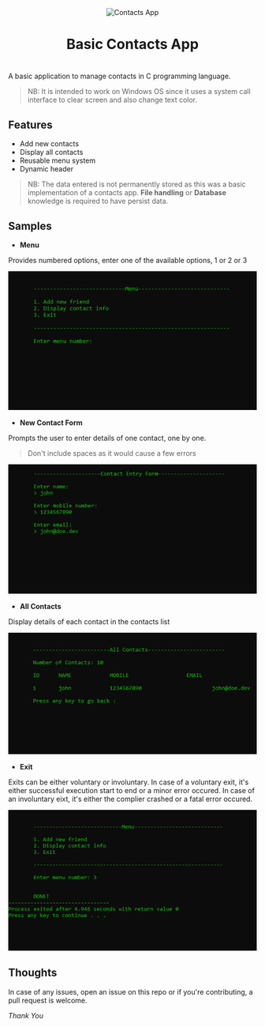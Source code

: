 <div align="center">
<img width="200" alt="Contacts App" src="https://user-images.githubusercontent.com/92443116/190621430-c13e7ddf-8a22-4bea-bb6c-cd86a0c1e4a8.png">
<h1>Basic Contacts App</h1>
</div>

# 

A basic application to manage contacts in C programming language. 

> NB: It is intended to work on Windows OS since it uses a system call interface to clear screen and also change text color.

## Features

- Add new contacts
- Display all contacts
- Reusable menu system
- Dynamic header

> NB: The data entered is not permanently stored as this was a basic implementation of a contacts app. **File handling** or **Database** knowledge is required to have persist data.

## Samples

- **Menu**

Provides numbered options, enter one of the available options, 1 or 2 or 3

<p align="center"><img alt="Menu" src="./img/01-menu.png"></p>

- **New Contact Form**

Prompts the user to enter details of one contact, one by one.

> Don't include spaces as it would cause a few errors

<p align="center"><img alt="New Contact Form" src="./img/02-new-contact-form.png"></p>

- **All Contacts**

Display details of each contact in the contacts list

<p align="center"><img alt="All Contacts" src="./img/03-all-contacts.png"></p>

- **Exit**

Exits can be either voluntary or involuntary. In case of a voluntary exit, it's either successful execution start to end or a minor error occured. In case of an involuntary eixt, it's either the complier crashed or a fatal error occured.

<p align="center"><img alt="Exit" src="./img/04-exit.png"></p>

## Thoughts

In case of any issues, open an issue on this repo or if you're contributing, a pull request is welcome.

_Thank You_
